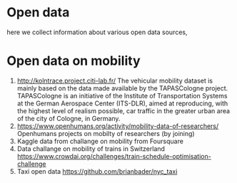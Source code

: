 # Open data
here we collect information about various open data sources, 

# Open data on mobility 

1. http://kolntrace.project.citi-lab.fr/  The vehicular mobility dataset is mainly based on the data made available by the TAPASCologne project. TAPASCologne is an initiative of the Institute of Transportation Systems at the German Aerospace Center (ITS-DLR), aimed at reproducing, with the highest level of realism possible, car traffic in the greater urban area of the city of Cologne, in Germany. 
2. https://www.openhumans.org/activity/mobility-data-of-researchers/ Openhumans projects  on mobilty of researchers (by joining)
3. Kaggle data from challange on mobility from Foursquare 
4. Data challange on mobility of trains in Switzerland https://www.crowdai.org/challenges/train-schedule-optimisation-challenge 
5. Taxi open data https://github.com/brianbader/nyc_taxi


